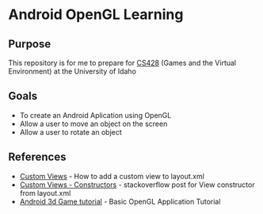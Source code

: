 Android OpenGL Learning
=======================

Purpose
-------
This repository is for me to prepare for [CS428](http://www2.cs.uidaho.edu/~jeffery/courses/428/lecture.html) (Games and the Virtual Environment) at the University of Idaho

Goals
-----
- To create an Android Aplication using OpenGL
- Allow a user to move an object on the screen
- Allow a user to rotate an object

References
-----------
- [Custom Views](http://developer.android.com/guide/topics/ui/custom-components.html) - How to add a custom view to layout.xml
- [Custom Views - Constructors](http://stackoverflow.com/questions/8241975/how-can-i-use-glsurfaceview-in-a-linearlayout-together-with-other-views-such-as) - stackoverflow post for View constructor from layout.xml
- [Android 3d Game tutorial](http://www.droidnova.com/android-3d-game-tutorial-part-i,312.html) - Basic OpenGL Application Tutorial
